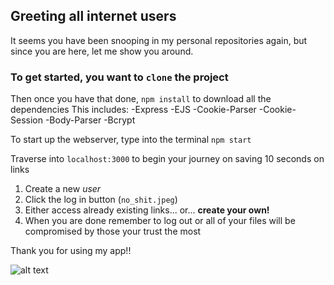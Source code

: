 ## Greeting all internet users

It seems you have been snooping in my personal repositories again, but since you are here, let me show you around.

### To get started, you want to `clone` the project

Then once you have that done, ``npm install`` to download all the dependencies
This includes:
-Express
-EJS
-Cookie-Parser
-Cookie-Session
-Body-Parser
-Bcrypt

To start up the webserver, type into the terminal `npm start` 

Traverse into `localhost:3000` to begin your journey on saving 10 seconds on links
1. Create a new *user*
2. Click the log in button (`no_shit.jpeg`)
3. Either access already existing links... or... **create your own!**
4. When you are done remember to log out or all of your files will be compromised by those your trust the most

Thank you for using my app!! 

![alt text](https://images.immediate.co.uk/volatile/sites/4/2018/08/iStock_000044061370_Medium-fa5f8aa.jpg?quality=45&crop=5px,17px,929px,400px&resize=960,413 "Cute kitty")
